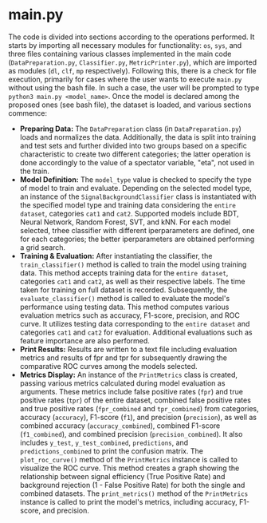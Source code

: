 # main.py

The code is divided into sections according to the operations performed. It starts by importing all necessary modules for functionality: `os`, `sys`, and three files containing various classes implemented in the main code (`DataPreparation.py`, `Classifier.py`, `MetricPrinter.py`), which are imported as modules (`dl`, `clf`, `mp` respectively). Following this, there is a check for file execution, primarily for cases where the user wants to execute `main.py` without using the bash file. In such a case, the user will be prompted to type `python3 main.py <model_name>`. Once the model is declared among the proposed ones (see bash file), the dataset is loaded, and various sections commence:

- **Preparing Data:** The `DataPreparation` class (in `DataPreparation.py`) loads and normalizes the data. Additionally, the data is split into training and test sets and further divided into two groups based on a specific characteristic to create two different categories; the latter operation is done accordingly to the value of a spectator variable, "eta", not used in the train.
- **Model Definition:** The `model_type` value is checked to specify the type of model to train and evaluate. Depending on the selected model type, an instance of the `SignalBackgroundClassifier` class is instantiated with the specified model type and training data considering the `entire dataset`, categories `cat1` and `cat2`. Supported models include BDT, Neural Network, Random Forest, SVT, and kNN. For each model selected, trhee classifier with different iperparameters are defined, one for each categories; the better iperparameters are obtained performing a grid search.
- **Training & Evaluation:** After instantiating the classifier, the `train_classifier()` method is called to train the model using training data. This method accepts training data for the `entire dataset`, categories `cat1` and `cat2`, as well as their respective labels. The time taken for training on full dataset is recorded. Subsequently, the `evaluate_classifier()` method is called to evaluate the model's performance using testing data. This method computes various evaluation metrics such as accuracy, F1-score, precision, and ROC curve. It utilizes testing data corresponding to the `entire dataset` and categories `cat1` and `cat2` for evaluation. Additional evaluations such as feature importance are also performed.
 - **Print Results:** Results are written to a text file including evaluation metrics and results of fpr and tpr for subsequently drawing the comparative ROC curves among the models selected.
- **Metrics Display:** An instance of the `PrintMetrics` class is created, passing various metrics calculated during model evaluation as arguments. These metrics include false positive rates (`fpr`) and true positive rates (`tpr`) of the entire dataset, combined false positive rates and true positive rates (`fpr_combined` and `tpr_combined`) from categories, accuracy (`accuracy`), F1-score (`f1`), and precision (`precision`), as well as combined accuracy (`accuracy_combined`), combined F1-score (`f1_combined`), and combined precision (`precision_combined`). It also includes `y_test`, `y_test_combined`, `predictions`, and `predictions_combined` to print the confusion matrix. The `plot_roc_curve()` method of the `PrintMetrics` instance is called to visualize the ROC curve. This method creates a graph showing the relationship between signal efficiency (True Positive Rate) and background rejection (1 - False Positive Rate) for both the single and combined datasets. The `print_metrics()` method of the `PrintMetrics` instance is called to print the model's metrics, including accuracy, F1-score, and precision.
